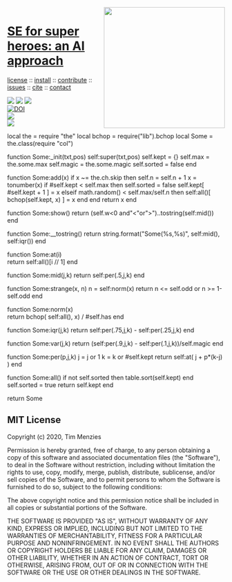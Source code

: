 <a class=sehero name=top> 
<img align=right width=280 src="https://images-wixmp-ed30a86b8c4ca887773594c2.wixmp.com/f/2c218305-10f7-4dc5-b98c-8944ea7c6b98/d92z77z-85f30213-a950-43e6-93aa-ca906c6b4aac.jpg?token=eyJ0eXAiOiJKV1QiLCJhbGciOiJIUzI1NiJ9.eyJzdWIiOiJ1cm46YXBwOiIsImlzcyI6InVybjphcHA6Iiwib2JqIjpbW3sicGF0aCI6IlwvZlwvMmMyMTgzMDUtMTBmNy00ZGM1LWI5OGMtODk0NGVhN2M2Yjk4XC9kOTJ6Nzd6LTg1ZjMwMjEzLWE5NTAtNDNlNi05M2FhLWNhOTA2YzZiNGFhYy5qcGcifV1dLCJhdWQiOlsidXJuOnNlcnZpY2U6ZmlsZS5kb3dubG9hZCJdfQ.BY_xZ9vtOug8jM-lzpvybhtGb2rItxHbWs1sDGlNEAY">
<h1><a href="/README.md#top">SE for super heroes: an AI approach</a></h1> 
<p> <a
href="https://github.com/sehero/lua/blob/master/LICENSE">license</a> :: <a
href="https://github.com/sehero/lua/blob/master/INSTALL.md#top">install</a> :: <a
href="https://github.com/sehero/lua/blob/master/CODE_OF_CONDUCT.md#top">contribute</a> :: <a
href="https://github.com/sehero/lua/issues">issues</a> :: <a
href="https://github.com/sehero/lua/blob/master/CITATION.md#top">cite</a> :: <a
href="https://github.com/sehero/lua/blob/master/CONTACT.md#top">contact</a> </p><p> 
<img src="https://img.shields.io/badge/license-mit-red">   
<img src="https://img.shields.io/badge/language-lua-orange">    
<img src="https://img.shields.io/badge/purpose-ai,se-blueviolet"><br>
<a href="https://zenodo.org/badge/latestdoi/263210595"><img src="https://zenodo.org/badge/263210595.svg" alt="DOI"></a><br>
<img src="https://img.shields.io/badge/platform-mac,*nux-informational"><br>
<a href="https://travis-ci.org/github/sehero/lua"><img 
src="https://travis-ci.org/sehero/lua.svg?branch=master"></a><br>  
</p>
local the   = require "the"
local bchop = require("lib").bchop
local Some  = the.class(require "col")

function Some:_init(txt,pos)
  self:super(txt,pos)
  self.kept   = {}
  self.max    = the.some.max
  self.magic  = the.some.magic
  self.sorted = false
end

function Some:add(x)
  if x ~= the.ch.skip then
    self.n = self.n + 1
    x = tonumber(x)
    if #self.kept < self.max then
      self.sorted = false
      self.kept[ #self.kept + 1 ] = x
    elseif math.random() < self.max/self.n then
      self:all()[ bchop(self.kept, x) ] = x end 
   end
   return x
end

function Some:show() 
  return (self.w<0 and"<"or">")..tostring(self:mid()) end

function Some:__tostring()
  return string.format("Some(%s,%s)", 
                       self:mid(), self:iqr()) end

function Some:at(i)    
  return self:all()[i // 1] end

function Some:mid(j,k) 
  return self:per(.5,j,k) end

function Some:strange(x,    n)
  n = self:norm(x)
  return n <= self.odd or n >= 1-self.odd end

function Some:norm(x)  
  return bchop( self:all(), x) / #self.has end

function Some:iqr(j,k) 
  return self:per(.75,j,k) - self:per(.25,j,k) end

function Some:var(j,k) 
  return (self:per(.9,j,k) - self:per(.1,j,k))/self.magic end

function Some:per(p,j,k)
  j = j or 1
  k = k or #self.kept
  return  self:at( j + p*(k-j) )
end

function Some:all()
  if not self.sorted then table.sort(self.kept) end
  self.sorted = true
  return self.kept
end

return Some 

## MIT License

Copyright (c) 2020, Tim Menzies

Permission is hereby granted, free of charge, to any person obtaining a copy
of this software and associated documentation files (the "Software"), to deal
in the Software without restriction, including without limitation the rights
to use, copy, modify, merge, publish, distribute, sublicense, and/or sell
copies of the Software, and to permit persons to whom the Software is
furnished to do so, subject to the following conditions:

The above copyright notice and this permission notice shall be included in all
copies or substantial portions of the Software.

THE SOFTWARE IS PROVIDED "AS IS", WITHOUT WARRANTY OF ANY KIND, EXPRESS OR
IMPLIED, INCLUDING BUT NOT LIMITED TO THE WARRANTIES OF MERCHANTABILITY,
FITNESS FOR A PARTICULAR PURPOSE AND NONINFRINGEMENT. IN NO EVENT SHALL THE
AUTHORS OR COPYRIGHT HOLDERS BE LIABLE FOR ANY CLAIM, DAMAGES OR OTHER
LIABILITY, WHETHER IN AN ACTION OF CONTRACT, TORT OR OTHERWISE, ARISING FROM,
OUT OF OR IN CONNECTION WITH THE SOFTWARE OR THE USE OR OTHER DEALINGS IN THE
SOFTWARE.
